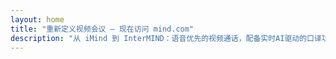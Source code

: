 ```yaml
---
layout: home
title: "重新定义视频会议 — 现在访问 mind.com"
description: "从 iMind 到 InterMIND：语音优先的视频通话，配备实时AI驱动的口译功能。"
---
```


<HeroSection
  title="重新定义视频会议 <br>— 现在访问 **mind.com**"
  text="从 iMind 到 InterMIND：语音优先的视频通话，配备实时语音翻译。">
<NavButton buttonLabel="了解更多" buttonClass="brand" to="/" />
<NavButton buttonLabel="助手" buttonClass="alt" to="/chat" />
</HeroSection>

<br>
<VideoPlayer src="/promo/demo-en-mx.mp4" />
